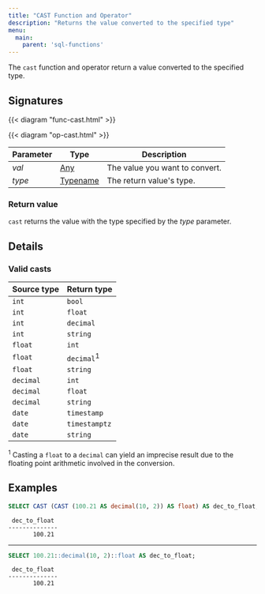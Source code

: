 ```yaml
---
title: "CAST Function and Operator"
description: "Returns the value converted to the specified type"
menu:
  main:
    parent: 'sql-functions'
---
```


The `cast` function and operator return a value converted to the specified type.

## Signatures

{{< diagram "func-cast.html" >}}

{{< diagram "op-cast.html" >}}

Parameter | Type | Description
----------|------|------------
_val_ | [Any](../../types) | The value you want to convert.
_type_ | [Typename](../../types) | The return value's type.

### Return value

`cast` returns the value with the type specified by the _type_ parameter.

## Details

### Valid casts

Source type | Return type
------------|------------
`int` | `bool`
`int` | `float`
`int` | `decimal`
`int` | `string`
`float`| `int`
`float`| `decimal`<sup>1</sup>
`float`| `string`
`decimal` | `int`
`decimal` | `float`
`decimal` | `string`
`date` | `timestamp`
`date` | `timestamptz`
`date` | `string`

<sup>1</sup> Casting a `float` to a `decimal` can yield an imprecise result due to the floating point arithmetic involved in the conversion.

## Examples

```sql
SELECT CAST (CAST (100.21 AS decimal(10, 2)) AS float) AS dec_to_float;
```
```nofmt
 dec_to_float
--------------
       100.21
```
<hr/>

```sql
SELECT 100.21::decimal(10, 2)::float AS dec_to_float;
```
```nofmt
 dec_to_float
--------------
       100.21
```
